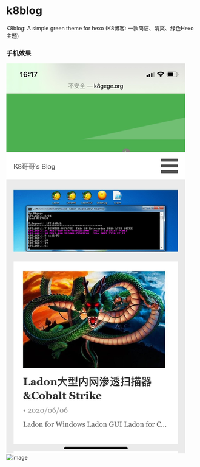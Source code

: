 # k8blog
K8blog: A simple green theme for hexo  (K8博客: 一款简洁、清爽、绿色Hexo主题)

### 手机效果
![image](source/k8blog/k8blog_iphone1.jpg)
![image](source/k8blog/k8blog_iphone3.jpg)